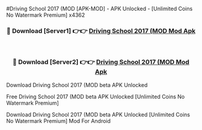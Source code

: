 #Driving School 2017 (MOD [APK-MOD] - APK Unlocked - [Unlimited Coins No Watermark Premium] x4362



<div align="center">

<h3>🔴 Download [Server1] 👉👉 <a href="https://momento.my/?title=Driving_School_2017_(MOD">Driving School 2017 (MOD Mod Apk</a></h3><br>

<h3>🔴 Download [Server2] 👉👉 <a href="https://momento.my/?title=Driving_School_2017_(MOD">Driving School 2017 (MOD Mod Apk</a></h3>
</div>



Download Driving School 2017 (MOD beta APK Unlocked

Free Driving School 2017 (MOD beta APK Unlocked [Unlimited Coins No Watermark Premium]

Download Driving School 2017 (MOD beta APK Unlocked [Unlimited Coins No Watermark Premium] Mod For Android
